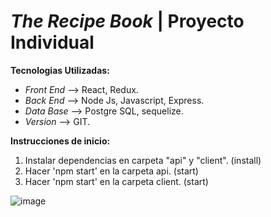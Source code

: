 
# ***The Recipe Book*** | Proyecto Individual

**Tecnologias Utilizadas:**

- *Front End* --> React, Redux.
- *Back End* --> Node Js, Javascript, Express.
- *Data Base* --> Postgre SQL, sequelize.
- *Version* --> GIT.

**Instrucciones de inicio:**

  1. Instalar dependencias en carpeta "api" y "client". (install)
  2. Hacer 'npm start' en la carpeta api. (start)
  3. Hacer 'npm start' en la carpeta client. (start)

![image](https://github.com/GastonStinson/The-Recipe-Book/assets/91810290/0b061b52-0d6c-489d-9886-fe72f0a8a736)
